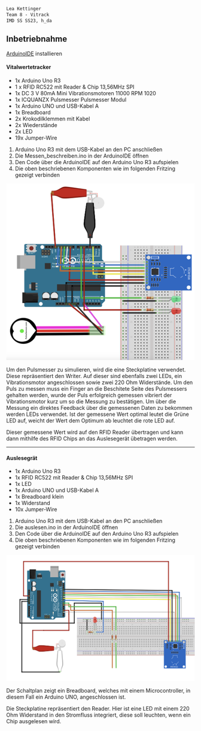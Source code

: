 ```
Lea Kettinger
Team 8 - Vitrack
IMD SS SS23, h_da
```

## Inbetriebnahme

[ArduinoIDE](https://www.arduino.cc/en/software) installieren


#### Vitalwertetracker

- 1x Arduino Uno R3
- 1 x RFID RC522 mit Reader & Chip 13,56MHz SPI
- 1x DC 3 V 80mA Mini Vibrationsmotoren 11000 RPM 1020 
- 1x ICQUANZX Pulsmesser Pulsmesser Modul
- 1x Arduino UNO und USB-Kabel A
- 1x Breadboard
- 2x Krokodilklemmen mit Kabel
- 2x Wiederstände
- 2x LED
- 19x Jumper-Wire

1. Arduino Uno R3 mit dem USB-Kabel an den PC anschließen
2. Die Messen_beschreiben.ino in der ArduinoIDE öffnen
3. Den Code über die ArduinoIDE auf den Arduino Uno R3 aufspielen
4. Die oben beschriebenen Komponenten wie im folgenden Fritzing gezeigt verbinden

<img src="./Schaltplan1.png" width="600px"/>

Um den Pulsmesser zu simulieren, wird die eine Steckplatine verwendet. Diese repräsentiert den Writer. Auf dieser sind ebenfalls zwei LEDs, ein Vibrationsmotor angeschlossen sowie zwei 220 Ohm Widerstände. Um den Puls zu messen muss ein Finger an die Beschitete Seite des Pulsmessers gehalten werden, wurde der Puls erfolgreich gemessen vibriert der Vibrationsmotor kurz um so die Messung zu bestätigen. Um über die Messung ein direktes Feedback über die gemessenen Daten zu bekommen werden LEDs verwendet. Ist der gemessene Wert optimal leutet die Grüne LED auf, weicht der Wert dem Optimum ab leuchtet die rote LED auf. 

Dieser gemessene Wert wird auf den RFID Reader übertragen und kann dann mithilfe des RFID Chips an das Auslesegerät übetragen werden.

---

#### Auslesegrät

- 1x Arduino Uno R3
- 1x RFID RC522 mit Reader & Chip 13,56MHz SPI
- 1x LED
- 1x Arduino UNO und USB-Kabel A
- 1x Breadboard klein
- 1x Widerstand
- 10x Jumper-Wire

1. Arduino Uno R3 mit dem USB-Kabel an den PC anschließen
2. Die auslesen.ino in der ArduinoIDE öffnen
3. Den Code über die ArduinoIDE auf den Arduino Uno R3 aufspielen
4. Die oben beschriebenen Komponenten wie im folgenden Fritzing gezeigt verbinden

<img src="./Schaltplan2.png" width="600px"/>

Der Schaltplan zeigt ein Breadboard, welches mit einem 
Microcontroller, in diesem Fall ein Arduino UNO, angeschlossen ist. 

Die Steckplatine repräsentiert den Reader. Hier ist eine LED mit einem 220 Ohm Widerstand in den Stromfluss integriert, diese soll leuchten, wenn ein Chip ausgelesen wird.

